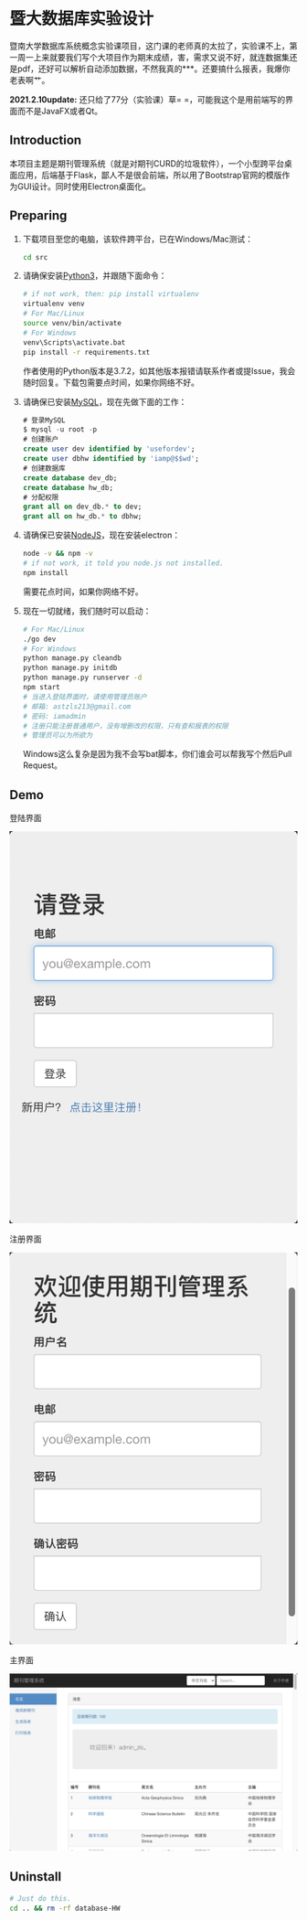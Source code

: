 # 暨大数据库实验设计

暨南大学数据库系统概念实验课项目，这门课的老师真的太拉了，实验课不上，第一周一上来就要我们写个大项目作为期末成绩，害，需求又说不好，就连数据集还是pdf，还好可以解析自动添加数据，不然我真的***。还要搞什么报表，我爆你老表啊艹。

**2021.2.10update:** 还只给了77分（实验课）草= =，可能我这个是用前端写的界面而不是JavaFX或者Qt。

## Introduction

本项目主题是期刊管理系统（就是对期刊CURD的垃圾软件），一个小型跨平台桌面应用，后端基于Flask，鄙人不是很会前端，所以用了Bootstrap官网的模版作为GUI设计。同时使用Electron桌面化。

## Preparing

1. 下载项目至您的电脑，该软件跨平台，已在Windows/Mac测试：

   ```bash
   cd src
   ```
   
2. 请确保安装[Python3](https://www.python.org/downloads/)，并跟随下面命令：

   ```bash
   # if not work, then: pip install virtualenv
   virtualenv venv
   # For Mac/Linux
   source venv/bin/activate
   # For Windows
   venv\Scripts\activate.bat
   pip install -r requirements.txt
   ```

   作者使用的Python版本是3.7.2，如其他版本报错请联系作者或提Issue，我会随时回复。下载包需要点时间，如果你网络不好。

3. 请确保已安装[MySQL]()，现在先做下面的工作：

   ```sql
   # 登录MySQL
   $ mysql -u root -p
   # 创建账户
   create user dev identified by 'usefordev';
   create user dbhw identified by 'iamp@$$wd';
   # 创建数据库
   create database dev_db;
   create database hw_db;
   # 分配权限
   grant all on dev_db.* to dev;
   grant all on hw_db.* to dbhw;
   ```

4. 请确保已安装[NodeJS](https://nodejs.org/en/)，现在安装electron：

   ```bash
   node -v && npm -v
   # if not work, it told you node.js not installed.
   npm install
   ```

   需要花点时间，如果你网络不好。

5. 现在一切就绪，我们随时可以启动：

   ```bash
   # For Mac/Linux
   ./go dev
   # For Windows
   python manage.py cleandb
   python manage.py initdb
   python manage.py runserver -d
   npm start
   # 当进入登陆界面时，请使用管理员账户
   # 邮箱: astzls213@gmail.com
   # 密码: iamadmin
   # 注册只能注册普通用户，没有增删改的权限，只有查和报表的权限
   # 管理员可以为所欲为
   ```

   Windows这么复杂是因为我不会写bat脚本，你们谁会可以帮我写个然后Pull Request。

## Demo

登陆界面

![login](./login.png)

注册界面

![register](./register.png)

主界面

![main](./main.png)

## Uninstall

```bash
# Just do this.
cd .. && rm -rf database-HW
```

